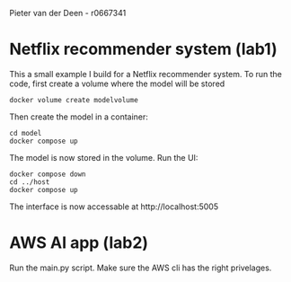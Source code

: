 Pieter van der Deen - r0667341

# Netflix recommender system (lab1)

This a small example I build for a Netflix recommender system. 
To run the code, first create a volume where the model will be stored

```
docker volume create modelvolume
```

Then create the model in a container:

```
cd model
docker compose up
```

The model is now stored in the volume. Run the UI:

```
docker compose down
cd ../host
docker compose up
```

The interface is now accessable at http://localhost:5005 

# AWS AI app (lab2)

Run the main.py script. Make sure the AWS cli has the right privelages.